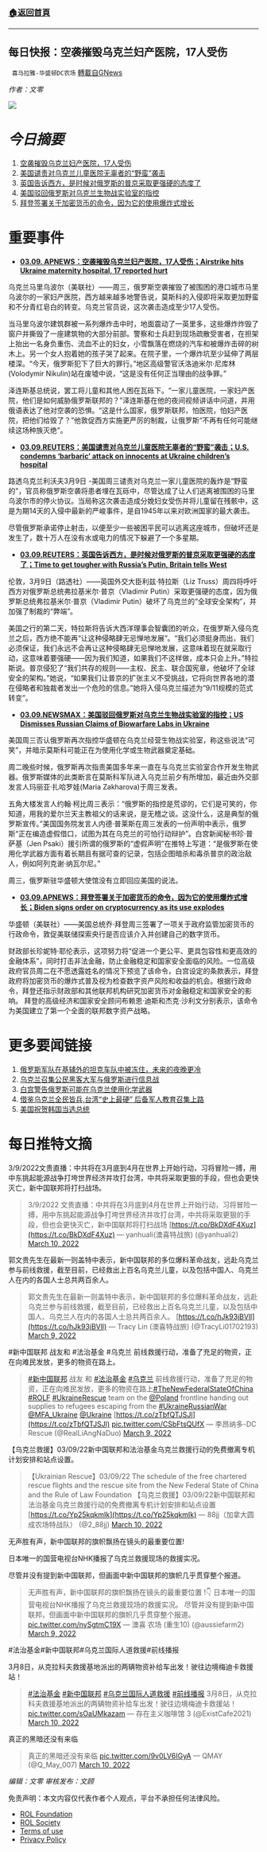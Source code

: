###  [:house:返回首頁](https://github.com/ourhimalayas/txt)
---


## 每日快报：空袭摧毁乌克兰妇产医院，17人受伤
` 喜马拉雅-华盛顿DC农场` [轉載自GNews](https://gnews.org/zh-hans/2136335/)

*作者：文零*

![](http://himalayawashingtondc.org/wp-content/uploads/2021/08/每日快报.png)

# ***今日摘要***

1. [空袭摧毁乌克兰妇产医院，17人受伤](https://apnews.com/article/russia-ukraine-kyiv-europe-2bed71c00916d44ea951c5809b446db3)
2. [美国谴责对乌克兰儿童医院无辜者的“野蛮”袭击](https://www.reuters.com/world/europe/russia-promises-silence-ukrainians-flee-battered-cities-2022-03-09/)
3. [英国告诉西方，是时候对俄罗斯的普京采取更强硬的态度了](https://www.reuters.com/world/europe/time-get-tougher-with-russias-putin-britain-tells-west-2022-03-09/)
4. [美国驳回俄罗斯对乌克兰生物战实验室的指控](https://www.newsmax.com/newsfront/bio/2022/03/09/id/1060470/)
5. [拜登签署关于加密货币的命令，因为它的使用爆炸式增长](https://apnews.com/article/biden-cryptocurrency-executive-order-7af1d9bfda2d22046547fd9d51711ef5)


# 重要事件

- [**03.09. APNEWS：空袭摧毁乌克兰妇产医院，17人受伤；Airstrike hits Ukraine maternity hospital, 17 reported hurt**](https://apnews.com/article/russia-ukraine-kyiv-europe-2bed71c00916d44ea951c5809b446db3)


乌克兰马里乌波尔（美联社）——周三，俄罗斯空袭摧毁了被围困的港口城市马里乌波尔的一家妇产医院，西方越来越多地警告说，莫斯科的入侵即将采取更加野蛮和不分青红皂白的转变。乌克兰官员说，这次袭击造成至少17人受伤。

当马里乌波尔建筑群被一系列爆炸击中时，地面震动了一英里多，这些爆炸炸毁了窗户并撕毁了一座建筑物的大部分前部。警察和士兵赶到现场疏散受害者，在担架上抬出一名身负重伤、流血不止的妇女，小雪飘落在燃烧的汽车和被爆炸击碎的树木上。另一个女人抱着她的孩子哭了起来。在院子里，一个爆炸坑至少延伸了两层楼深。“今天，俄罗斯犯下了巨大的罪行。”地区高级警官沃洛迪米尔·尼库林(Volodymir Nikulin)站在废墟中说，“这是没有任何正当理由的战争罪。”

泽连斯基总统说，罢工将儿童和其他人困在瓦砾下。“一家儿童医院，一家妇产医院，他们是如何威胁俄罗斯联邦的？”泽连斯基在他的夜间视频讲话中问道，并用俄语表达了他对空袭的恐惧。“这是什么国家，俄罗斯联邦，怕医院，怕妇产医院，把他们给毁了？”他敦促西方实施更严厉的制裁，让俄罗斯“不再有任何可能继续这场种族灭绝”。

- [**03.09.REUTERS：美国谴责对乌克兰儿童医院无辜者的“野蛮”袭击；U.S. condemns ‘barbaric’ attack on innocents at Ukraine children’s hospital**](https://www.reuters.com/world/europe/russia-promises-silence-ukrainians-flee-battered-cities-2022-03-09/)


路透乌克兰利沃夫3月9日 -美国周三谴责对乌克兰一家儿童医院的轰炸是“野蛮的”，官员称俄罗斯空袭将患者埋在瓦砾中，尽管达成了让人们逃离被围困的马里乌波尔市的停火协议。当局称这次袭击造成分娩妇女受伤并将儿童留在残骸中，这是为期14天的入侵中最新的严峻事件，是自1945年以来对欧洲国家的最大袭击。

尽管俄罗斯承诺停止射击，以便至少一些被困平民可以逃离这座城市，但破坏还是发生了，数十万人在没有水或电力的情况下躲避了一个多星期。

- [**03.09.REUTERS：英国告诉西方，是时候对俄罗斯的普京采取更强硬的态度了；Time to get tougher with Russia’s Putin, Britain tells West**](https://www.reuters.com/world/europe/time-get-tougher-with-russias-putin-britain-tells-west-2022-03-09/)


伦敦，3月9日（路透社）——英国外交大臣利兹·特拉斯（Liz Truss）周四将呼吁西方对俄罗斯总统弗拉基米尔·普京（Vladimir Putin）采取更强硬的态度，因为俄罗斯总统弗拉基米尔·普京（Vladimir Putin）破坏了乌克兰的“全球安全架构”，并加强了制裁的“弊端”。

美国之行的第二天，特拉斯将告诉大西洋理事会智囊团的听众，在俄罗斯入侵乌克兰之后，西方绝不能再“让这种侵略肆无忌惮地发展”。“我们必须挺身而出，我们必须保证，我们永远不会再让这种侵略肆无忌惮地发展，这意味着现在就采取行动，这意味着要强硬——因为我们知道，如果我们不这样做，成本只会上升。”特拉斯说。普京侵犯了“我们共存的规则——主权、民主、联合国宪章，他破坏了全球安全的架构。”她说，“如果我们让普京的扩张主义不受挑战，它将向世界各地的潜在侵略者和独裁者发出一个危险的信息。”她将入侵乌克兰描述为“9/11规模的范式转变”。

- [**03.09.NEWSMAX：美国驳回俄罗斯对乌克兰生物战实验室的指控；US Dismisses Russian Claims of Biowarfare Labs in Ukraine**](https://www.newsmax.com/newsfront/bio/2022/03/09/id/1060470/)


美国周三否认俄罗斯再次指控华盛顿在乌克兰经营生物战实验室，称这些说法“可笑”，并暗示莫斯科可能正在为使用化学或生物武器奠定基础。

周二晚些时候，俄罗斯再次指责美国多年来一直在与乌克兰实验室合作开发生物武器。俄罗斯媒体的此类断言在莫斯科军队进入乌克兰前夕有所增加，最近由外交部发言人玛丽亚·扎哈罗娃(Maria Zakharova)于周三发表。

五角大楼发言人约翰·柯比周三表示：“俄罗斯的指控是荒谬的，它们是可笑的，你知道，用我的爱尔兰天主教祖父的话来说，是无稽之谈。这没什么，这是典型的俄罗斯宣传。”美国国务院发言人内德·普莱斯在周三发表的一份声明中表示，俄罗斯“正在编造虚假借口，试图为其在乌克兰的可怕行动辩护”。白宫新闻秘书珍·普萨基（Jen Psaki）援引所谓的俄罗斯的“虚假声明”在推特上写道：“是俄罗斯在使用化学武器方面有着长期且有据可查的记录，包括企图暗杀和毒杀普京的政治敌人，例如阿列克谢·纳瓦尔尼。”

周三，俄罗斯驻华盛顿大使馆没有立即回应美国的说法。

- [**03.09.APNEWS：拜登签署关于加密货币的命令，因为它的使用爆炸式增长；Biden signs order on cryptocurrency as its use explodes**](https://apnews.com/article/biden-cryptocurrency-executive-order-7af1d9bfda2d22046547fd9d51711ef5)


华盛顿（美联社）——美国总统乔·拜登周三签署了一项关于政府监管加密货币的行政命令，敦促美联储探索央行是否应该介入并创建自己的数字货币。

财政部长珍妮特·耶伦表示，这项努力将“促进一个更公平、更具包容性和更高效的金融体系”，同时打击非法金融，防止金融稳定和国家安全面临的风险。一位高级政府官员周二在不愿透露姓名的情况下预览了该命令，白宫设定的条款表示，拜登政府将加密货币的爆炸式普及视为检查数字资产风险和收益的机会。根据行政命令，拜登还指示财政部和其他联邦机构研究加密货币对金融稳定和国家安全的影响。 拜登的高级经济和国家安全顾问布赖恩·迪斯和杰克·沙利文分别表示，该命令为美国建立了第一个全面的联邦数字资产战略。

# 更多要闻链接

1. [俄罗斯军队在基辅外的坦克车队中被冻住，未来的夜晚更冷](https://www.washingtonexaminer.com/policy/defense-national-security/colder-nights-ahead-for-russian-forces-frozen-in-tank-convoy-outside-kyiv)
2. [乌克兰召集公民黑客大军与俄罗斯进行信息战](https://www.washingtontimes.com/news/2022/mar/9/ukraine-musters-army-citizen-hackers-info-wars-rus/)
3. [白宫警告俄罗斯可能在乌克兰使用化学武器](https://www.newsmax.com/world/globaltalk/russia-ukraine-war-biden/2022/03/09/id/1060468/)
4. [借鉴乌克兰全民皆兵,台湾“史上最硬” 后备军人教育召集上路](https://www.voachinese.com/a/taiwan-boosts-combat-readiness-by-reinforcing-reservist-training-20220309/6475058.html)
5. [美国祝贺韩国当选总统](https://www.voachinese.com/a/us-south-korea-/6478063.html)


# 每日推特文摘



3/9/2022文贵直播：中共将在3月底到4月在世界上开始行动，习将冒险一搏，用中东挑起能源战争打垮世界经济并攻打台湾，中共将采取更狠的手段，但也会更快灭亡，新中国联邦将打扫战场。





> 3/9/2022 文贵直播：中共将在3月底到4月在世界上开始行动，习将冒险一搏，用中东挑起能源战争打垮世界经济并攻打台湾，中共将采取更狠的手段，但也会更快灭亡，新中国联邦将打扫战场
>  [https://t.co/BkDXdF4Xuz](https://t.co/BkDXdF4Xuz)
> — yanhuali(澳喜特战旅) (@yanhuali2) [March 10, 2022](https://twitter.com/yanhuali2/status/1501723985834561537?ref_src=twsrc%5Etfw)







郭文贵先生在最新一则盖特中表示，新中国联邦的多位爆料革命战友，远赴乌克兰参与前线救援，截至目前，已经救出上百名乌克兰儿童，以及包括中国人、乌克兰人在内的各国人士总共两百余人。





> 郭文贵先生在最新一则盖特中表示，新中国联邦的多位爆料革命战友，远赴乌克兰参与前线救援，截至目前，已经救出上百名乌克兰儿童，以及包括中国人、乌克兰人在内的各国人士总共两百余人。 [https://t.co/hJk93jBVll](https://t.co/hJk93jBVll)
> — Tracy Lin (澳喜特战旅) (@TracyLi01702193) [March 9, 2022](https://twitter.com/TracyLi01702193/status/1501683170445754368?ref_src=twsrc%5Etfw)







#新中国联邦 战友和 #法治基金 #乌克兰 前线救援行动，准备了充足的物资，正在向难民发放，更多的物资在路上。





> [#新中国联邦](https://twitter.com/hashtag/%E6%96%B0%E4%B8%AD%E5%9B%BD%E8%81%94%E9%82%A6?src=hash&amp;ref_src=twsrc%5Etfw) 战友 和 [#法治基金](https://twitter.com/hashtag/%E6%B3%95%E6%B2%BB%E5%9F%BA%E9%87%91?src=hash&amp;ref_src=twsrc%5Etfw) [#乌克兰](https://twitter.com/hashtag/%E4%B9%8C%E5%85%8B%E5%85%B0?src=hash&amp;ref_src=twsrc%5Etfw) 前线救援行动，准备了充足的物资，正在向难民发放，更多的物资在路上[#TheNewFederalStateOfChina](https://twitter.com/hashtag/TheNewFederalStateOfChina?src=hash&amp;ref_src=twsrc%5Etfw) [#ROLF](https://twitter.com/hashtag/ROLF?src=hash&amp;ref_src=twsrc%5Etfw) [#UkraineRescue](https://twitter.com/hashtag/UkraineRescue?src=hash&amp;ref_src=twsrc%5Etfw) team on the [@Poland](https://twitter.com/Poland?ref_src=twsrc%5Etfw) frontline handing out supplies to refugees escaping from the [#UkraineRussianWar](https://twitter.com/hashtag/UkraineRussianWar?src=hash&amp;ref_src=twsrc%5Etfw) [@MFA\_Ukraine](https://twitter.com/MFA_Ukraine?ref_src=twsrc%5Etfw) [@Ukraine](https://twitter.com/Ukraine?ref_src=twsrc%5Etfw) [https://t.co/zTbfQTJSJl](https://t.co/zTbfQTJSJl) [pic.twitter.com/CSbFtsQUfX](https://t.co/CSbFtsQUfX)
> — 李昂纳多-DC Rescue (@RealLiAngNaDuo) [March 9, 2022](https://twitter.com/RealLiAngNaDuo/status/1501579671300976642?ref_src=twsrc%5Etfw)







【乌克兰救援】03/09/22新中国联邦和法治基金乌克兰救援行动的免费撤离专机计划安排和站点设置。





> 【Ukrainian Rescue】03/09/22 The schedule of the free chartered rescue flights and the rescue site from the New Federal State of China and the Rule of Law Foundation
> 【乌克兰救援】03/09/22新中国联邦和法治基金乌克兰救援行动的免费撤离专机计划安排和站点设置
>  [https://t.co/Yp25kqkmIk](https://t.co/Yp25kqkmIk)
> — 88jj（加拿大圆成农场特战队） (@2\_88jj) [March 10, 2022](https://twitter.com/2_88jj/status/1501758607469445121?ref_src=twsrc%5Etfw)







无声胜有声，新中国联邦的旗帜飘扬在镜头的最重要位置!

日本唯一的国营电视台NHK播报了乌克兰救援现场的救援实况。

尽管并没有提到新中国联邦，但画面中新中国联邦的旗帜几乎贯穿整个报道。





> 无声胜有声，新中国联邦的旗帜飘扬在镜头的最重要位置 !👇
> 日本唯一的国营电视台NHK播报了乌克兰救援现场的救援实况。
> 尽管并没有提到新中国联邦，但画面中新中国联邦的旗帜几乎贯穿整个报道。 [pic.twitter.com/nySgtmC19X](https://t.co/nySgtmC19X)
> — 澳喜 农场 (重生10) (@aussiefarm2) [March 9, 2022](https://twitter.com/aussiefarm2/status/1501502400750063621?ref_src=twsrc%5Etfw)







#法治基金#新中国联邦#乌克兰国际人道救援#前线播报

3月8日，从克拉科夫救援基地派出的两辆物资补给车出发！驶往边境梅迪卡救援站！





> [#法治基金](https://twitter.com/hashtag/%E6%B3%95%E6%B2%BB%E5%9F%BA%E9%87%91?src=hash&amp;ref_src=twsrc%5Etfw) [#新中国联邦](https://twitter.com/hashtag/%E6%96%B0%E4%B8%AD%E5%9B%BD%E8%81%94%E9%82%A6?src=hash&amp;ref_src=twsrc%5Etfw) [#乌克兰国际人道救援](https://twitter.com/hashtag/%E4%B9%8C%E5%85%8B%E5%85%B0%E5%9B%BD%E9%99%85%E4%BA%BA%E9%81%93%E6%95%91%E6%8F%B4?src=hash&amp;ref_src=twsrc%5Etfw) [#前线播报](https://twitter.com/hashtag/%E5%89%8D%E7%BA%BF%E6%92%AD%E6%8A%A5?src=hash&amp;ref_src=twsrc%5Etfw) 
> 3月8日，从克拉科夫救援基地派出的两辆物资补给车出发！驶往边境梅迪卡救援站！ [pic.twitter.com/sOaUMkazam](https://t.co/sOaUMkazam)
> — 存在主义咖啡馆 3 (@ExistCafe2021) [March 10, 2022](https://twitter.com/ExistCafe2021/status/1501748376693768196?ref_src=twsrc%5Etfw)







真正的黑暗还没有来临





> 真正的黑暗还没有来临 [pic.twitter.com/9v0LV6IGyA](https://t.co/9v0LV6IGyA)
> — QMAY (@Q\_May\_007) [March 10, 2022](https://twitter.com/Q_May_007/status/1501740771438993411?ref_src=twsrc%5Etfw)











*编辑：文零
审核发布：文顾*

 

免责声明：本文内容仅代表作者个人观点，平台不承担任何法律风险。

- [ROL Foundation](https://rolfoundation.org/)
- [ROL Society](https://rolsociety.org/)
- [Terms of use](https://gnews.org/terms-of-use-3/)
- [Privacy Policy](https://gnews.org/privacy-policy/)
